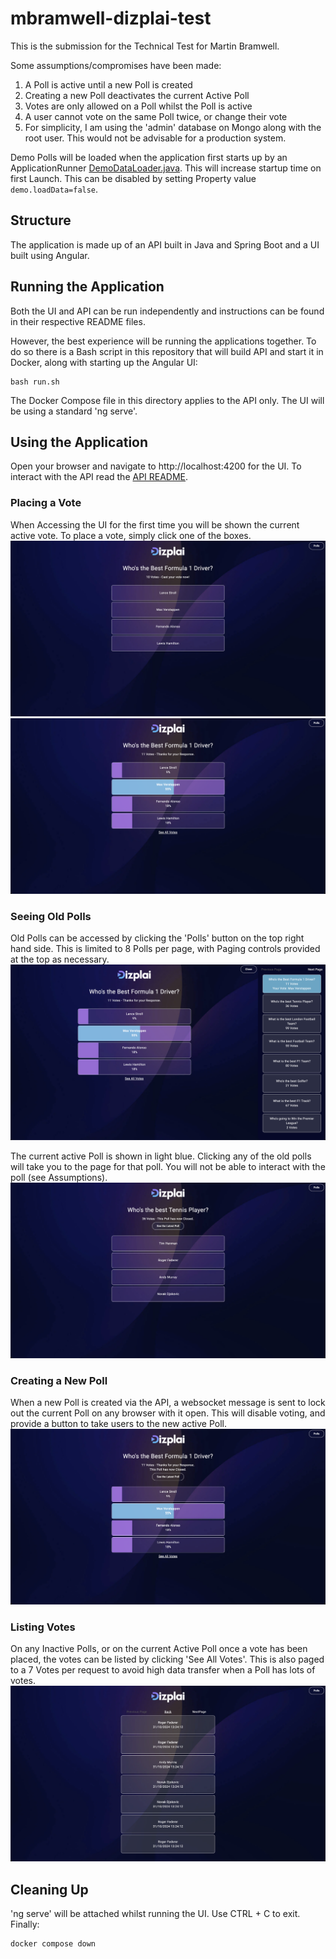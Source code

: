 # mbramwell-dizplai-test

This is the submission for the Technical Test for Martin Bramwell.

Some assumptions/compromises have been made:
1. A Poll is active until a new Poll is created
2. Creating a new Poll deactivates the current Active Poll
3. Votes are only allowed on a Poll whilst the Poll is active
4. A user cannot vote on the same Poll twice, or change their vote
5. For simplicity, I am using the 'admin' database on Mongo along with the root user. This would not be advisable for a production system.

Demo Polls will be loaded when the application first starts up by an ApplicationRunner
[DemoDataLoader.java](polling-api/src/main/java/uk/co/mgbramwell/polling/api/DemoDataLoader.java). This will increase startup time on first Launch. This can be disabled by setting Property
value `demo.loadData=false`.

## Structure
The application is made up of an API built in Java and Spring Boot and a UI built using Angular.

## Running the Application
Both the UI and API can be run independently and instructions can be found in their respective README files.

However, the best experience will be running the applications together. To do so there is a Bash script in this repository
that will build API and start it in Docker, along with starting up the Angular UI:

```shell script
bash run.sh
```

The Docker Compose file in this directory applies to the API only. The UI will be using a standard 'ng serve'.

## Using the Application
Open your browser and navigate to http://localhost:4200 for the UI.
To interact with the API read the [API README](polling-api/README.md).

### Placing a Vote
When Accessing the UI for the first time you will be shown the current active vote.
To place a vote, simply click one of the boxes.
![screenshot](screenshots/vote-not-placed.png)
![screenshot](screenshots/vote-placed.png)

### Seeing Old Polls
Old Polls can be accessed by clicking the 'Polls' button on the top right hand side.
This is limited to 8 Polls per page, with Paging controls provided at the top as necessary.
![screenshot](screenshots/list-polls.png)

The current active Poll is shown in light blue. Clicking any of the old polls will take you to
the page for that poll. You will not be able to interact with the poll (see Assumptions).
![screenshot](screenshots/view-old-poll.png)

### Creating a New Poll
When a new Poll is created via the API, a websocket message is sent to lock out the current Poll
on any browser with it open. This will disable voting, and provide a button to take users to the new 
active Poll.
![screenshot](screenshots/new-poll-created.png)

### Listing Votes
On any Inactive Polls, or on the current Active Poll once a vote has been placed, the votes can be listed
by clicking 'See All Votes'. This is also paged to a 7 Votes per request to avoid high data transfer when a Poll
has lots of votes.
![screenshot](screenshots/votes-for-poll.png)

## Cleaning Up
'ng serve' will be attached whilst running the UI. Use CTRL + C to exit.
Finally:
```shell script
docker compose down
```
